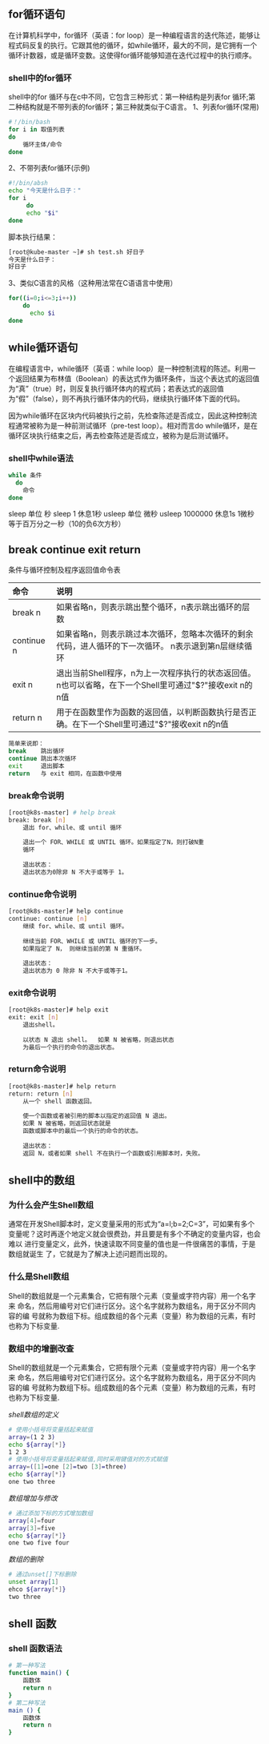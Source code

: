 ## for循环语句
在计算机科学中，for循环（英语：for loop）是一种编程语言的迭代陈述，能够让程式码反复的执行。它跟其他的循环，如while循环，最大的不同，是它拥有一个循环计数器，或是循环变数。这使得for循环能够知道在迭代过程中的执行顺序。

### shell中的for循环
shell中的for 循环与在c中不同，它包含三种形式：第一种结构是列表for 循环;第二种结构就是不带列表的for循环；第三种就类似于C语言。
1、列表for循环(常用)
```bash
#！/bin/bash
for i in 取值列表
do
    循环主体/命令
done
```
2、不带列表for循环(示例)
```bash
#!/bin/absh
echo "今天是什么日子："  
for i 
     do   
     echo "$i" 
done 
```
脚本执行结果：
```bash
[root@kube-master ~]# sh test.sh 好日子
今天是什么日子：
好日子
```
3、类似C语言的风格（这种用法常在C语语言中使用）
```bash
for((i=0;i<=3;i++))
    do
      echo $i
done 
```
## while循环语句
在编程语言中，while循环（英语：while loop）是一种控制流程的陈述。利用一个返回结果为布林值（Boolean）的表达式作为循环条件，当这个表达式的返回值为“真”（true）时，则反复执行循环体内的程式码；若表达式的返回值为“假”（false），则不再执行循环体内的代码，继续执行循环体下面的代码。

因为while循环在区块内代码被执行之前，先检查陈述是否成立，因此这种控制流程通常被称为是一种前测试循环（pre-test loop）。相对而言do while循环，是在循环区块执行结束之后，再去检查陈述是否成立，被称为是后测试循环。

### shell中while语法
```bash
while 条件
  do
    命令
done
```
sleep 单位 秒  sleep 1 休息1秒
usleep 单位 微秒 usleep 1000000 休息1s
1微秒等于百万分之一秒（10的负6次方秒）

## break continue exit return
条件与循环控制及程序返回值命令表

| 命令 | 说明　|
| :------ | :------ |
| break n | 如果省略n，则表示跳出整个循环，n表示跳出循环的层数 |
| continue n | 如果省略n，则表示跳过本次循环，忽略本次循环的剩余代码，进人循环的下一次循环。 n表示退到第n层继续循环 |
| exit n | 退出当前Shell程序，n为上一次程序执行的状态返回值。n也可以省略，在下一个Shell里可通过"$?"接收exit n的n值 |
| return n | 用于在函数里作为函数的返回值，以判断函数执行是否正确。在下一个Shell里可通过"$?"接收exit n的n值 |

```bash
简单来说即：
break    跳出循环
continue 跳出本次循环
exit     退出脚本
return   与 exit 相同，在函数中使用
```
### break命令说明
```bash
[root@k8s-master] # help break 
break: break [n]
    退出 for、while、或 until 循环
    
    退出一个 FOR、WHILE 或 UNTIL 循环。如果指定了N，则打破N重
    循环
    
    退出状态：
    退出状态为0除非 N 不大于或等于 1。
```

### continue命令说明
```bash
[root@k8s-master]# help continue 
continue: continue [n]
    继续 for、while、或 until 循环。
    
    继续当前 FOR、WHILE 或 UNTIL 循环的下一步。
    如果指定了 N， 则继续当前的第 N 重循环。
    
    退出状态：
    退出状态为 0 除非 N 不大于或等于1。
```
### exit命令说明
```bash
[root@k8s-master]# help exit
exit: exit [n]
    退出shell。
    
    以状态 N 退出 shell。  如果 N 被省略，则退出状态
    为最后一个执行的命令的退出状态。
```
### return命令说明
```bash
[root@k8s-master]# help return 
return: return [n]
    从一个 shell 函数返回。
    
    使一个函数或者被引用的脚本以指定的返回值 N 退出。
    如果 N 被省略，则返回状态就是
    函数或脚本中的最后一个执行的命令的状态。
    
    退出状态：
    返回 N，或者如果 shell 不在执行一个函数或引用脚本时，失败。
```
## shell中的数组
### 为什么会产生Shell数组

通常在开发Shell脚本时，定义变量采用的形式为“a=l;b=2;C=3”，可如果有多个 变量呢？这时再逐个地定义就会很费劲，并且要是有多个不确定的变量内容，也会难以 进行变量定义，此外，快速读取不同变量的值也是一件很痛苦的事情，于是数组就诞生 了，它就是为了解决上述问题而出现的。

### 什么是Shell数组
Shell的数组就是一个元素集合，它把有限个元素（变量或字符内容）用一个名字来 命名，然后用编号对它们进行区分。这个名字就称为数组名，用于区分不同内容的编 号就称为数组下标。组成数组的各个元素（变量）称为数组的元素，有时也称为下标变量.

### 数组中的增删改查
Shell的数组就是一个元素集合，它把有限个元素（变量或字符内容）用一个名字来 命名，然后用编号对它们进行区分。这个名字就称为数组名，用于区分不同内容的编 号就称为数组下标。组成数组的各个元素（变量）称为数组的元素，有时也称为下标变量.

*shell数组的定义*
```bash
# 使用小括号将变量括起来赋值
array=(1 2 3)
echo ${array[*]}
1 2 3
# 使用小括号将变量括起来赋值,同时采用键值对的方式赋值
array=([1]=one [2]=two [3]=three)
echo ${array[*]}
one two three
```
*数组增加与修改*
```bash
# 通过添加下标的方式增加数组
array[4]=four
array[3]=five
echo ${array[*]}
one two five four
```

*数组的删除*
```bash
# 通过unset[]下标删除
unset array[1]
ehco ${array[*]}
two three
```
## shell 函数
### shell 函数语法
```bash
# 第一种写法
function main() {
    函数体
    return n
}
# 第二种写法
main () {
    函数体
    return n
}
```

